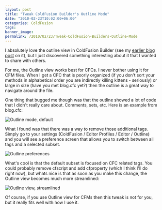 ```yaml
---
layout: post
title: "Tweak ColdFusion Builder's Outline Mode"
date: "2010-02-23T10:02:00+06:00"
categories: ColdFusion 
tags: 
banner_image: 
permalink: /2010/02/23/Tweak-ColdFusion-Builders-Outline-Mode
---
```


I absolutely love the outline view in ColdFusion Builder (see my <a href="http://www.raymondcamden.com/index.cfm/2009/7/17/ColdFusion-Builder-and-Outline-Mode">earlier blog post</a> on it), but I just discovered something interesting about it that I wanted to share with others.
<!--more-->
For me, the Outline view works best for CFCs. I never bother using it for CFM files. When I get a CFC that is poorly organized (if you don't sort your methods in alphabetical order you are indirectly killing kittens - seriously) or large in size (have you met blog.cfc yet?) then the outline is a great way to navigate around the file. 

One thing that bugged me though was that the outline showed a lot of code that I didn't really care about. Comments, sets, etc. Here is an example from blog.cfc:

<img src="https://static.raymondcamden.com/images/cfjedi/outline_withall.png" title="Outline mode, default" />

What I found was that there was a way to remove those additional tags. Simply go to your settings (ColdFusion / Editor Profiles / Editor / Outline) and you will see a preference screen that allows you to switch between all tags and a selected subset. 

<img src="https://static.raymondcamden.com/images/cfjedi/outline_prefs.png" title="Outline preferences" />

What's cool is that the default subset is focused on CFC related tags. You could probably remove cfscript and add cfproperty  (which I think I'll do right now), but whats nice is that as soon as you make this change, the Outline view becomes much more streamlined:

<img src="https://static.raymondcamden.com/images/cfjedi/outline_small.png" title="Outline view, streamlined" />

Of course, if you use Outline view for CFMs then this tweak is not for you, but it really fits well with how I use it.